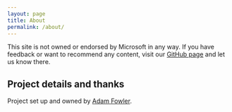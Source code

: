 ```yaml
---
layout: page
title: About
permalink: /about/
---
```


This site is not owned or endorsed by Microsoft in any way. If you have feedback or want to recommend any content, visit our [GitHub page](https://github.com/adamfowlerit/msexams.io) and let us know there.



## Project details and thanks

Project set up and owned by [Adam Fowler](https://adamfowlerit.com).

